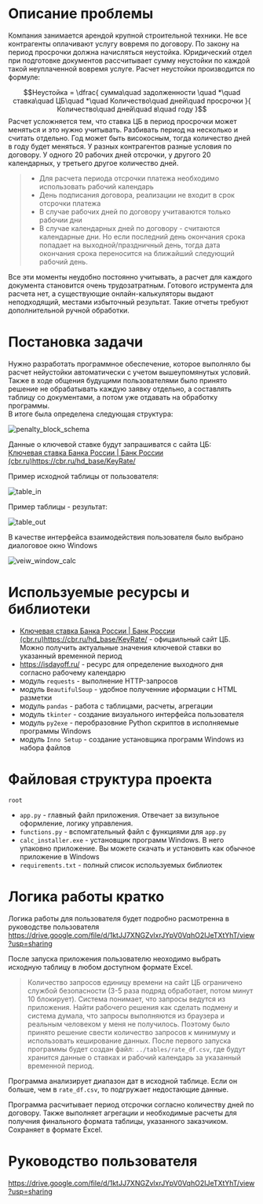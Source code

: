 # Описание проблемы
Компания занимается арендой крупной строительной техники. Не все контрагенты оплачивают услугу вовремя по договору. По закону на период просрочки должна начисляться неустойка. Юридический отдел при подготовке документов рассчитывает сумму неустойки по каждой такой неуплаченной вовремя услуге.
Расчет неустойки производится по формуле:

$$Неустойка = \dfrac{ сумма\quad задолженности \quad *\quad ставка\quad ЦБ\quad *\quad Количество\quad дней\quad просрочки }{ Количество\quad дней\quad в\quad году }$$
Расчет усложняется тем, что ставка ЦБ в период просрочки может меняться и это нужно учитывать. Разбивать период на несколько и считать отдельно.
Год может быть високосным, тогда количество дней в году будет меняться.
У разных контрагентов разные условия по договору. У одного 20 рабочих дней отсрочки, у другого 20 календарных, у третьего другое количество дней.
>- Для расчета периода отсрочки платежа необходимо использовать рабочий календарь
>- День подписания договора, реализации не входит в срок отсрочки платежа
>- В случае рабочих дней по договору учитаваются только рабочии дни
>- В случае календарных дней по договору - считаются календарные дни. Но если последний день окончания срока попадает на выходной/праздничный день, тогда дата окончания срока переносится на ближайший следующий рабочий день.

Все эти моменты неудобно постоянно учитывать, а расчет для каждого документа становится очень трудозатратным.
Готового иструмента для расчета нет, а существующие онлайн-калькуляторы выдают неподходящий, местами избыточный результат. Такие отчеты требуют дополнительной ручной обработки.

# Постановка задачи
Нужно разработать программное обеспечение, которое выполняло бы расчет нейустойки автоматически с учетом вышеупомянутых условий.
Также в ходе общения будущими пользователями было принято решение не обрабатывать каждую заявку отдельно, а составлять таблицу со документами, а потом уже отдавать на обработку программы.\
В итоге была определена следующая структура:

![penalty_block_schema](https://github.com/garick161/penalty_calculator/assets/114688542/ae269876-9149-4cdb-b1bb-c00e373dbb10)

Данные о ключевой ставке будут запрашиватся с сайта ЦБ:\
[Ключевая ставка Банка России | Банк России (cbr.ru)](https://cbr.ru/hd_base/KeyRate/)https://cbr.ru/hd_base/KeyRate/

Пример исходной таблицы от пользователя:

![table_in](https://github.com/garick161/penalty_calculator/assets/114688542/b1a354a9-1939-44e4-8b20-9f720da6016f)


Пример таблицы - результат:

![table_out](https://github.com/garick161/penalty_calculator/assets/114688542/26cc7215-d926-4c27-aaee-17d1ce6edc92)

В качестве интерфейса взаимодействия пользователя было выбрано диалоговое окно Windows

![veiw_window_calc](https://github.com/garick161/penalty_calculator/assets/114688542/0d56c06d-23b3-489d-86e2-9dd13db42a07)


# Используемые ресурсы и библиотеки
- [Ключевая ставка Банка России | Банк России (cbr.ru)](https://cbr.ru/hd_base/KeyRate/)https://cbr.ru/hd_base/KeyRate/ - офицаильный сайт ЦБ. Можно получить актуальные значения ключевой ставки во указанный временной период
- https://isdayoff.ru/ - ресурс для определение выходного дня согласно рабочему календарю
- модуль `requests` - выполнение HTTP-запросов
- модуль `BeautifulSoup` - удобное полученние иформации с HTML разметки
- модуль `pandas` - работа с таблицами, расчеты, агрегации
- модуль `tkinter` - создание визуального интерфейса пользователя
- модуль `py2exe` - перобразовние Python скриптов в исполняемые программы Windows
- модуль `Inno Setup` - создание установщика программ Windows из набора файлов

# Файловая структура проекта
`root`
- `app.py` - главный файл приложения. Отвечает за визульное оформление, логику управления.
- `functions.py` - вспомгательный файл с функциями для `app.py`
- `calc_installer.exe` - установщик программ Windows. В него упаковно приложение. Вы можете скачать и установить как обычное приложение в Windows
- `requirements.txt` - полный список используемых библиотек

# Логика работы кратко
Логика работы для пользователя будет подробно расмотренна в руководстве пользователя 
https://drive.google.com/file/d/1ktJJ7XNGZvlxrJYpV0VqhO2IJeTXtYhT/view?usp=sharing 


После запуска приложения пользователю неоходимо выбрать исходную таблицу в любом доступном формате Excel.

> Количество запросов единицу времени на сайт ЦБ ограничено службой безопасности (3-5 раза подряд обработает, потом минут 10 блокирует). Система понимает, что запросы ведутся из приложения. Найти рабочего решения как сделать подмену и система думала, что запросы выполняются из браузера и реальным человеком у меня не получилось. Поэтому было принято решение свести количество запросов к минимуму и использовать кеширование данных. После первого запуска программы будет создан файл: `../tables/rate_df.csv`, где будут хранится данные о ставках и рабочий календарь за указанный временной период.

Программа анализирует диапазон дат в исходной таблице. Если он больше, чем в `rate_df.csv`, то подгружает недостающие данные.

Программа расчитывает период отсрочки согласно количеству дней по договору. Также выполняет агрегации и необходимые расчеты для получния финального формата таблицы, указанного заказчиком. Сохраняет в формате Excel.

# Руководство пользователя
https://drive.google.com/file/d/1ktJJ7XNGZvlxrJYpV0VqhO2IJeTXtYhT/view?usp=sharing
















